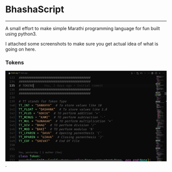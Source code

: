 # BhashaScript
---
A small effort to make simple Marathi programming language for fun built using python3.

I attached some screenshots to make sure you get actual idea of what is going on here.

### Tokens
![tokens](SS/token.png) .
